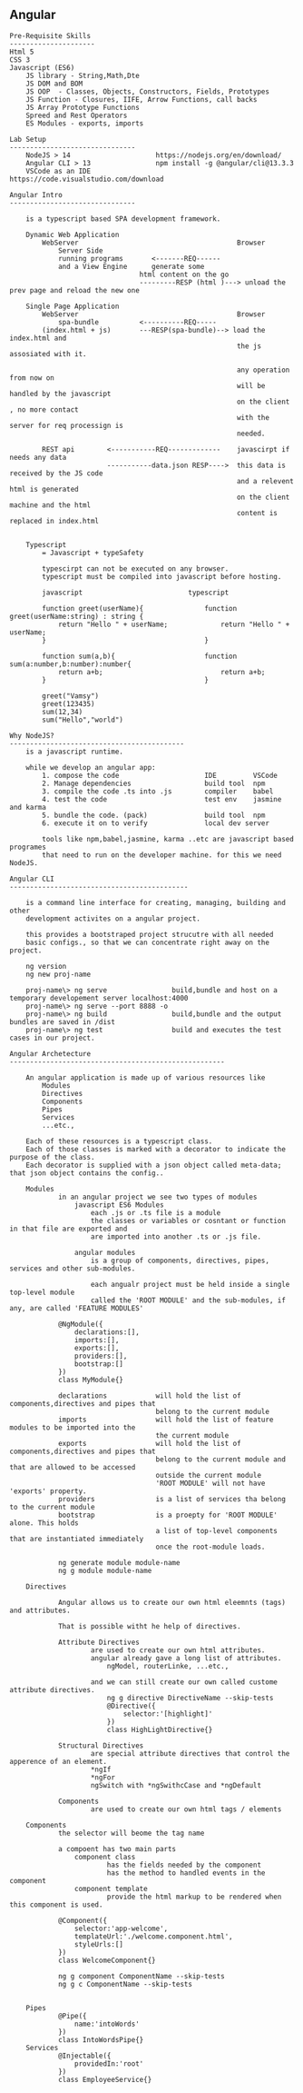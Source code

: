 Angular
----------------------------------------------------------------------

    Pre-Requisite Skills
    ---------------------
    Html 5
    CSS 3
    Javascript (ES6)
        JS library - String,Math,Dte 
        JS DOM and BOM
        JS OOP  - Classes, Objects, Constructors, Fields, Prototypes
        JS Function - Closures, IIFE, Arrow Functions, call backs
        JS Array Prototype Functions
        Spreed and Rest Operators
        ES Modules - exports, imports 
    
    Lab Setup
    -------------------------------
        NodeJS > 14                     https://nodejs.org/en/download/
        Angular CLI > 13                npm install -g @angular/cli@13.3.3
        VSCode as an IDE                https://code.visualstudio.com/download

    Angular Intro
    -------------------------------

        is a typescript based SPA development framework.

        Dynamic Web Application
            WebServer                                       Browser
                Server Side
                running programs       <-------REQ------
                and a View Engine      generate some
                                    html content on the go 
                                    ---------RESP (html )---> unload the prev page and reload the new one

        Single Page Application
            WebServer                                       Browser
                spa-bundle          <----------REQ-----
            (index.html + js)       ---RESP(spa-bundle)--> load the index.html and
                                                            the js assosiated with it.

                                                            any operation from now on
                                                            will be handled by the javascript
                                                            on the client , no more contact
                                                            with the server for req processign is
                                                            needed.

            REST api        <-----------REQ-------------    javascirpt if needs any data
                            -----------data.json RESP---->  this data is received by the JS code
                                                            and a relevent html is generated
                                                            on the client machine and the html
                                                            content is replaced in index.html


        Typescript
            = Javascript + typeSafety

            typescirpt can not be executed on any browser.
            typescript must be compiled into javascript before hosting.

            javascript                          typescript

            function greet(userName){               function greet(userName:string) : string {
                return "Hello " + userName;             return "Hello " + userName;
            }                                       }

            function sum(a,b){                      function sum(a:number,b:number):number{
                return a+b;                             return a+b;
            }                                       }

            greet("Vamsy")
            greet(123435)
            sum(12,34)
            sum("Hello","world")

    Why NodeJS?
    -------------------------------------------
        is a javascript runtime.

        while we develop an angular app:
            1. compose the code                     IDE         VSCode
            2. Manage dependencies                  build tool  npm
            3. compile the code .ts into .js        compiler    babel
            4. test the code                        test env    jasmine and karma
            5. bundle the code. (pack)              build tool  npm
            6. execute it on to verify              local dev server

            tools like npm,babel,jasmine, karma ..etc are javascript based programes
            that need to run on the developer machine. for this we need NodeJS.

    Angular CLI
    --------------------------------------------

        is a command line interface for creating, managing, building and other
        development activites on a angular project.

        this provides a bootstraped project strucutre with all needed
        basic configs., so that we can concentrate right away on the project.

        ng version
        ng new proj-name

        proj-name\> ng serve                build,bundle and host on a temporary developement server localhost:4000
        proj-name\> ng serve --port 8888 -o
        proj-name\> ng build                build,bundle and the output bundles are saved in /dist
        proj-name\> ng test                 build and executes the test cases in our project.

    Angular Archetecture
    -----------------------------------------------------

        An angular application is made up of various resources like
            Modules
            Directives
            Components
            Pipes
            Services
            ...etc.,

        Each of these resources is a typescript class.        
        Each of those classes is marked with a decorator to indicate the purpose of the class.
        Each decorator is supplied with a json object called meta-data; that json object contains the config..

        Modules
                in an angular project we see two types of modules
                    javascript ES6 Modules
                        each .js or .ts file is a module
                        the classes or variables or cosntant or function in that file are exported and
                        are imported into another .ts or .js file.

                    angular modules
                        is a group of components, directives, pipes, services and other sub-modules.

                        each angualr project must be held inside a single top-level module
                        called the 'ROOT MODULE' and the sub-modules, if any, are called 'FEATURE MODULES'

                @NgModule({
                    declarations:[],
                    imports:[],
                    exports:[],
                    providers:[],
                    bootstrap:[]
                })
                class MyModule{}

                declarations            will hold the list of components,directives and pipes that
                                        belong to the current module
                imports                 will hold the list of feature modules to be imported into the
                                        the current module
                exports                 will hold the list of components,directives and pipes that
                                        belong to the current module and that are allowed to be accessed
                                        outside the current module
                                        'ROOT MODULE' will not have 'exports' property.
                providers               is a list of services tha belong to the current module
                bootstrap               is a proepty for 'ROOT MODULE' alone. This holds
                                        a list of top-level components that are instantiated immediately
                                        once the root-module loads.

                ng generate module module-name
                ng g module module-name

        Directives

                Angular allows us to create our own html eleemnts (tags) and attributes.

                That is possible witht he help of directives.

                Attribute Directives
                        are used to create our own html attributes.
                        angular already gave a long list of attributes.
                            ngModel, routerLinke, ...etc.,

                        and we can still create our own called custome attribute directives.
                            ng g directive DirectiveName --skip-tests
                            @Directive({
                                selector:'[highlight]'
                            })
                            class HighLightDirective{}

                Structural Directives
                        are special attribute directives that control the apperence of an element.
                        *ngIf
                        *ngFor
                        ngSwitch with *ngSwithcCase and *ngDefault

                Components
                        are used to create our own html tags / elements
                
        Components
                the selector will beome the tag name

                a compoent has two main parts
                    component class
                            has the fields needed by the component
                            has the method to handled events in the component
                    component template
                            provide the html markup to be rendered when this component is used.

                @Component({
                    selector:'app-welcome',
                    templateUrl:'./welcome.component.html',
                    styleUrls:[]
                })
                class WelcomeComponent{}

                ng g component ComponentName --skip-tests
                ng g c ComponentName --skip-tests

                
        Pipes
                @Pipe({
                    name:'intoWords'
                })
                class IntoWordsPipe{}
        Services
                @Injectable({
                    providedIn:'root'
                })
                class EmployeeService{}